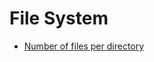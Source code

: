 # File System

* [Number of files per directory](http://unix.stackexchange.com/questions/3733/number-of-files-per-directory)
